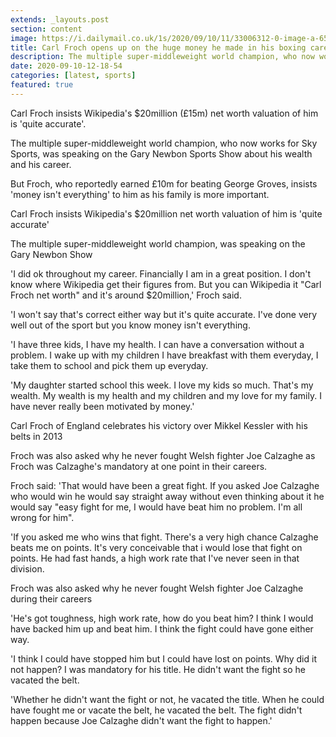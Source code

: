 ```yaml
---
extends: _layouts.post
section: content
image: https://i.dailymail.co.uk/1s/2020/09/10/11/33006312-0-image-a-65_1599735181317.jpg 
title: Carl Froch opens up on the huge money he made in his boxing career 
description: The multiple super-middleweight world champion, who now works for Sky Sports, was speaking on the Gary Newbon Sports Show about his wealth and his career. 
date: 2020-09-10-12-18-54 
categories: [latest, sports] 
featured: true 
--- 
```

Carl Froch insists Wikipedia's $20million (£15m) net worth valuation of him is 'quite accurate'.

The multiple super-middleweight world champion, who now works for Sky Sports, was speaking on the Gary Newbon Sports Show about his wealth and his career. 

But Froch, who reportedly earned £10m for beating George Groves, insists 'money isn't everything' to him as his family is more important.  

Carl Froch insists Wikipedia's $20million net worth valuation of him is 'quite accurate'

The multiple super-middleweight world champion, was speaking on the Gary Newbon Show

'I did ok throughout my career. Financially I am in a great position. I don't know where Wikipedia get their figures from. But you can Wikipedia it "Carl Froch net worth" and it's around $20million,' Froch said. 

'I won't say that's correct either way but it's quite accurate. I've done very well out of the sport but you know money isn't everything.

'I have three kids, I have my health. I can have a conversation without a problem. I wake up with my children I have breakfast with them everyday, I take them to school and pick them up everyday. 

'My daughter started school this week. I love my kids so much. That's my wealth. My wealth is my health and my children and my love for my family. I have never really been motivated by money.'

Carl Froch of England celebrates his victory over Mikkel Kessler with his belts in 2013

Froch was also asked why he never fought Welsh fighter Joe Calzaghe as Froch was Calzaghe's mandatory at one point in their careers.

Froch said: 'That would have been a great fight. If you asked Joe Calzaghe who would win he would say straight away without even thinking about it he would say "easy fight for me, I would have beat him no problem. I'm all wrong for him". 

'If you asked me who wins that fight. There's a very high chance Calzaghe beats me on points. It's very conceivable that i would lose that fight on points. He had fast hands, a high work rate that I've never seen in that division. 

Froch was also asked why he never fought Welsh fighter Joe Calzaghe during their careers

'He's got toughness, high work rate, how do you beat him? I think I would have backed him up and beat him. I think the fight could have gone either way. 

'I think I could have stopped him but I could have lost on points. Why did it not happen? I was mandatory for his title. He didn't want the fight so he vacated the belt. 

'Whether he didn't want the fight or not, he vacated the title. When he could have fought me or vacate the belt, he vacated the belt. The fight didn't happen because Joe Calzaghe didn't want the fight to happen.'


